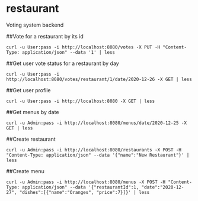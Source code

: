 # restaurant
Voting system backend

##Vote for a restaurant by its id
```shell
curl -u User:pass -i http://localhost:8080/votes -X PUT -H "Content-Type: application/json" --data '1' | less
```
##Get user vote status for a restaurant by day
```shell
curl -u User:pass -i http://localhost:8080/votes/restaurant/1/date/2020-12-26 -X GET | less
```
##Get user profile
```shell
curl -u User:pass -i http://localhost:8080 -X GET | less
```
##Get menus by date
```shell
curl -u Admin:pass -i http://localhost:8080/menus/date/2020-12-25 -X GET | less
```
##Create restaurant
```shell
curl -u Admin:pass -i http://localhost:8080/restaurants -X POST -H "Content-Type: application/json" --data '{"name":"New Restaurant"}' | less
```
##Create menu
```shell
curl -u Admin:pass -i http://localhost:8080/menus -X POST -H "Content-Type: application/json" --data '{"restaurantId":1, "date":"2020-12-27", "dishes":[{"name":"Oranges", "price":7}]}' | less
```